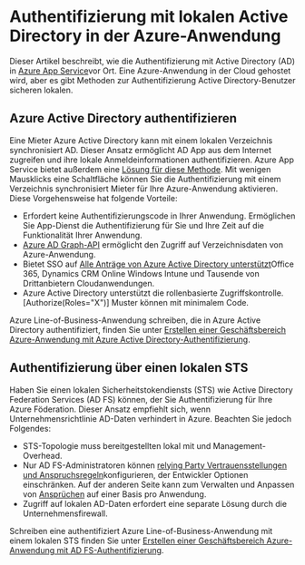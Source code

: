 <properties 
    pageTitle="Authentifizierung mit Active Directory in der Azure-Anwendung lokal | Microsoft Azure" 
    description="Erfahren Sie mehr über die verschiedenen Optionen für Branchen apps in Azure App Service mit lokalen Active Directory authentifizieren" 
    services="app-service" 
    documentationCenter="" 
    authors="cephalin" 
    manager="wpickett" 
    editor="jimbe"/>

<tags 
    ms.service="app-service" 
    ms.devlang="na" 
    ms.topic="article" 
    ms.tgt_pltfrm="na" 
    ms.workload="web" 
    ms.date="08/31/2016" 
    ms.author="cephalin"/>

# <a name="authenticate-with-on-premises-active-directory-in-your-azure-app"></a>Authentifizierung mit lokalen Active Directory in der Azure-Anwendung #

Dieser Artikel beschreibt, wie die Authentifizierung mit Active Directory (AD) in [Azure App Service](../app-service/app-service-value-prop-what-is.md)vor Ort. Eine Azure-Anwendung in der Cloud gehostet wird, aber es gibt Methoden zur Authentifizierung Active Directory-Benutzer sicheren lokalen. 

## <a name="authenticate-through-azure-active-directory"></a>Azure Active Directory authentifizieren
Eine Mieter Azure Active Directory kann mit einem lokalen Verzeichnis synchronisiert AD. Dieser Ansatz ermöglicht AD App aus dem Internet zugreifen und ihre lokale Anmeldeinformationen authentifizieren. Azure App Service bietet außerdem eine [Lösung für diese Methode](../app-service-mobile/app-service-mobile-how-to-configure-active-directory-authentication.md). Mit wenigen Mausklicks eine Schaltfläche können Sie die Authentifizierung mit einem Verzeichnis synchronisiert Mieter für Ihre Azure-Anwendung aktivieren. Diese Vorgehensweise hat folgende Vorteile:

-   Erfordert keine Authentifizierungscode in Ihrer Anwendung. Ermöglichen Sie App-Dienst die Authentifizierung für Sie und Ihre Zeit auf die Funktionalität Ihrer Anwendung.
-   [Azure AD Graph-API](http://msdn.microsoft.com/library/azure/hh974476.aspx) ermöglicht den Zugriff auf Verzeichnisdaten von Azure-Anwendung.
-   Bietet SSO auf [Alle Anträge von Azure Active Directory unterstützt](/marketplace/active-directory/)Office 365, Dynamics CRM Online Windows Intune und Tausende von Drittanbietern Cloudanwendungen. 
-   Azure Active Directory unterstützt die rollenbasierte Zugriffskontrolle. [Authorize(Roles="X")] Muster können mit minimalem Code.

Azure Line-of-Business-Anwendung schreiben, die in Azure Active Directory authentifiziert, finden Sie unter [Erstellen einer Geschäftsbereich Azure-Anwendung mit Azure Active Directory-Authentifizierung](web-sites-dotnet-lob-application-azure-ad.md).

## <a name="authenticate-through-an-on-premises-sts"></a>Authentifizierung über einen lokalen STS
Haben Sie einen lokalen Sicherheitstokendiensts (STS) wie Active Directory Federation Services (AD FS) können, der Sie Authentifizierung für Ihre Azure Föderation. Dieser Ansatz empfiehlt sich, wenn Unternehmensrichtlinie AD-Daten verhindert in Azure. Beachten Sie jedoch Folgendes:

-   STS-Topologie muss bereitgestellten lokal mit und Management-Overhead.
-   Nur AD FS-Administratoren können [relying Party Vertrauensstellungen und Anspruchsregeln](http://technet.microsoft.com/library/dd807108.aspx)konfigurieren, der Entwickler Optionen einschränken. Auf der anderen Seite kann zum Verwalten und Anpassen von [Ansprüchen](http://technet.microsoft.com/library/ee913571.aspx) auf einer Basis pro Anwendung.
-   Zugriff auf lokalen AD-Daten erfordert eine separate Lösung durch die Unternehmensfirewall.

Schreiben eine authentifiziert Azure Line-of-Business-Anwendung mit einem lokalen STS finden Sie unter [Erstellen einer Geschäftsbereich Azure-Anwendung mit AD FS-Authentifizierung](web-sites-dotnet-lob-application-adfs.md).
 

